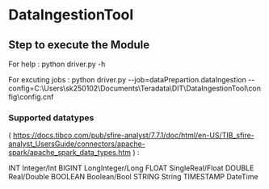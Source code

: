 # DataIngestionTool

## Step to execute the Module


For help :
python driver.py -h 


For excuting jobs :
python driver.py --job=dataPrepartion.dataIngestion --
config=C:\\Users\\sk250102\\Documents\\Teradata\\DIT\\DataIngestionTool\\config\\config.cnf



### Supported datatypes 

( https://docs.tibco.com/pub/sfire-analyst/7.7.1/doc/html/en-US/TIB_sfire-analyst_UsersGuide/connectors/apache-spark/apache_spark_data_types.htm ) :


INT 		Integer/Int
BIGINT		LongInteger/Long
FLOAT		SingleReal/Float
DOUBLE		Real/Double
BOOLEAN     Boolean/Bool
STRING		String
TIMESTAMP	DateTime
